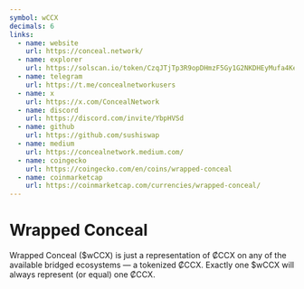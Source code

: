 ```yaml
---
symbol: wCCX
decimals: 6
links:
  - name: website
    url: https://conceal.network/
  - name: explorer
    url: https://solscan.io/token/CzqJTjTp3R9opDHmzF5Gy1G2NKDHEyMufa4Keiju4PLu
  - name: telegram
    url: https://t.me/concealnetworkusers
  - name: x
    url: https://x.com/ConcealNetwork
  - name: discord
    url: https://discord.com/invite/YbpHVSd
  - name: github
    url: https://github.com/sushiswap
  - name: medium
    url: https://concealnetwork.medium.com/
  - name: coingecko
    url: https://coingecko.com/en/coins/wrapped-conceal
  - name: coinmarketcap
    url: https://coinmarketcap.com/currencies/wrapped-conceal/
---
```


# Wrapped Conceal

Wrapped Conceal ($wCCX) is just a representation of ₡CCX on any of the available bridged ecosystems — a tokenized ₡CCX. Exactly one $wCCX will always represent (or equal) one ₡CCX.

